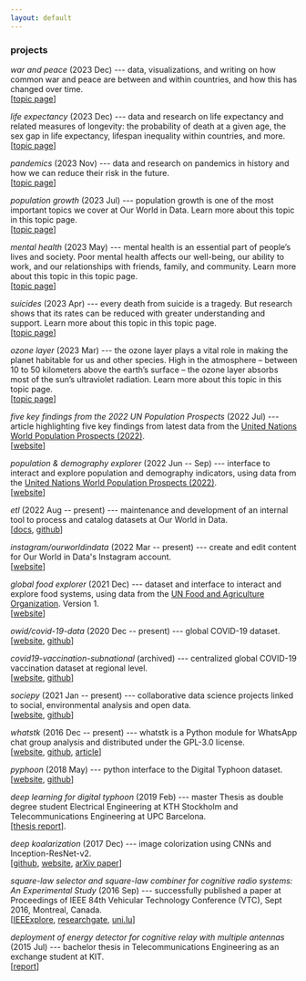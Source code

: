 ```yaml
---
layout: default
---
```


### projects

<i class="fa fa-spinner fa-spin" aria-hidden="true"></i> _war and peace_ (2023 Dec) --- data, visualizations, and writing on how common war and peace are between and within countries, and how this has changed over time. <br>
[[topic page](https://ourworldindata.org/war-and-peace)]


<i class="fa fa-check-square" aria-hidden="true"></i> _life expectancy_ (2023 Dec) --- data and research on life expectancy and related measures of longevity: the probability of death at a given age, the sex gap in life expectancy, lifespan inequality within countries, and more. <br>
[[topic page](https://ourworldindata.org/life-expectancy)]


<i class="fa fa-check-square" aria-hidden="true"></i> _pandemics_ (2023 Nov) --- data and research on pandemics in history and how we can reduce their risk in the future. <br>
[[topic page](https://ourworldindata.org/pandemics)]


<i class="fa fa-check-square" aria-hidden="true"></i> _population growth_ (2023 Jul) --- population growth is one of the most important topics we cover at Our World in Data.
Learn more about this topic in this topic page. <br>
[[topic page](https://ourworldindata.org/population-growth)]


<i class="fa fa-check-square" aria-hidden="true"></i> _mental health_ (2023 May) --- mental health is an essential part of people’s lives and society. Poor mental health affects our well-being, our ability to work, and our relationships with friends, family, and community.
Learn more about this topic in this topic page. <br>
[[topic page](https://ourworldindata.org/mental-health)]

<i class="fa fa-check-square" aria-hidden="true"></i> _suicides_ (2023 Apr) --- every death from suicide is a tragedy. But research shows that its rates can be reduced with greater understanding and support.
Learn more about this topic in this topic page. <br>
[[topic page](https://ourworldindata.org/suicide)]

<i class="fa fa-check-square" aria-hidden="true"></i> _ozone layer_ (2023 Mar) --- the ozone layer plays a vital role in making the planet habitable for us and other species. High in the atmosphere – between 10 to 50 kilometers above the earth’s surface – the ozone layer absorbs most of the sun’s ultraviolet radiation. Learn more about this topic in this topic page. <br>
[[topic page](https://ourworldindata.org/ozone-layer)]

<i class="fa fa-check-square" aria-hidden="true"></i> _five key findings from the 2022 UN Population Prospects_ (2022
Jul) --- article highlighting five key findings from latest data from the [United Nations World Population
Prospects (2022)](https://population.un.org/wpp/). <br>
[[website](https://ourworldindata.org/world-population-update-2022)]

<i class="fa fa-check-square" aria-hidden="true"></i> _population & demography explorer_ (2022 Jun -- Sep) --- interface to
interact and explore population and demography indicators, using data from the [United Nations World Population
Prospects (2022)](https://population.un.org/wpp/). <br>
[[website](https://ourworldindata.org/explorers/population-and-demography)]

<i class="fa fa-spinner fa-spin" aria-hidden="true"></i> _etl_ (2022 Aug -- present) --- maintenance and development of an internal tool to process and catalog datasets at Our World in Data. <br>
[[docs](https://docs.owid.io/projects/etl), [github](https://github.com/owid/etl)]

<i class="fa fa-spinner fa-spin" aria-hidden="true"></i> _instagram/ourworldindata_ (2022 Mar -- present) --- create and edit content for Our World in Data's Instagram account. <br>
[[website](https://www.instagram.org/ourworldindata)]

<i class="fa fa-check-square" aria-hidden="true"></i> _global food explorer_ (2021 Dec) --- dataset and interface to
interact and explore food systems, using data from the [UN Food and Agriculture
Organization](https://www.fao.org/statistics/en/). Version 1. <br>
[[website](https://ourworldindata.org/explorers/global-food)]

<i class="fa fa-spinner fa-spin" aria-hidden="true"></i> _owid/covid-19-data_ (2020 Dec -- present) --- global COVID-19 dataset. <br>
[[website](https://www.ourworldindata.org/coronavirus), [github](https://github.com/owid/covid-19-data)]

<i class="fa fa-check-square" aria-hidden="true"></i> _covid19-vaccination-subnational_ (archived) --- centralized global COVID-19 vaccination dataset at regional level. <br>
[[website](https://sociepy.org/covid19-vaccination-subnational), [github](https://github.com/sociepy/covid19-vaccination-subnational)]

<i class="fa fa-spinner fa-spin" aria-hidden="true"></i> _sociepy_ (2021 Jan -- present) --- collaborative data science projects linked to social, environmental analysis and open data.
<br>
[[website](https://sociepy.org/), [github](https://github.com/sociepy)]

<i class="fa fa-spinner fa-spin" aria-hidden="true"></i> _whatstk_ (2016 Dec -- present) --- whatstk is a Python module for WhatsApp chat group analysis and distributed under the GPL-3.0
license. <br> [[website](https://whatstk.lcsrg.me/), [github](https://github.com/lucasrodes/whatstk), [article](https://towardsdatascience.com/analyzing-whatsapp-chats-with-python-20d62ce7fe2d)]

<i class="fa fa-check-square"></i> _pyphoon_ (2018 May) --- python interface to the Digital Typhoon dataset. <br> [[website](http://lcsrg.me/pyphoon), [github](https://github.com/lucasrodes/pyphoon)]

<i class="fa fa-check-square"></i> _deep learning for digital typhoon_ (2019 Feb) --- master Thesis as double degree student Electrical Engineering
at KTH Stockholm and Telecommunications Engineering at UPC Barcelona. <br> [[thesis
report](http://www.diva-portal.org/smash/record.jsf?pid=diva2%3A1304600&dswid=-9197)].

<i class="fa fa-check-square"></i> _deep koalarization_ (2017 Dec) --- image colorization using CNNs and Inception-ResNet-v2. <br> [[github](https://github.com/baldassarreFe/deep-koalarization), [website](http://lcsrg.me/deep-koalarization), [arXiv paper](https://arxiv.org/abs/1712.03400)]

<i class="fa fa-check-square"></i> _square-law selector and square-law combiner for cognitive radio systems: An Experimental Study_ (2016 Sep) ---
successfully published a paper at Proceedings of IEEE 84th Vehicular Technology Conference (VTC), Sept 2016, Montreal,
Canada. <br> [[IEEExplore](http://ieeexplore.ieee.org/document/7881236/?reload=true),
[researchgate](https://www.researchgate.net/publication/315468535_Square-Law_Selector_and_Square-Law_Combiner_for_Cognitive_Radio_Systems_An_Experimental_Study),
[uni.lu](http://orbilu.uni.lu/handle/10993/29334)]

<i class="fa fa-check-square"></i> _deployment of energy detector for cognitive relay with multiple antennas_ (2015 Jul) --- bachelor thesis in
Telecommunications Engineering as an exchange student at KIT.
<br> [[report](https://upcommons.upc.edu/bitstream/handle/2117/77499/Deployment%20of%20Energy%20Detector%20for%20Cognitive%20Relay%20with%20Multiple%20Antennas%20%28Bachelor%20Thesis%20by%20Lucas%20Rodes%29.pdf?sequence=1&isAllowed=y)]
